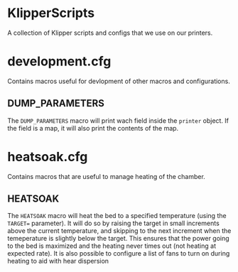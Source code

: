 # KlipperScripts
A collection of Klipper scripts and configs that we use on our printers.

# development.cfg

Contains macros useful for devlopment of other macros and configurations.

## DUMP_PARAMETERS

The `DUMP_PARAMETERS` macro will print wach field inside the `printer` object. If the field is a map, it will also print the contents of the map.

# heatsoak.cfg

Contains macros that are useful to manage heating of the chamber.

## HEATSOAK

The `HEATSOAK` macro will heat the bed to a specified temperature (using the `TARGET=` parameter).
It will do so by raising the target in small increments above the current temperature, and skipping to the next increment when the temeperature is slightly
below the target. This ensures that the power going to the bed is maximized and the heating never times out (not heating at expected rate).
It is also possible to configure a list of fans to turn on during heating to aid with hear dispersion
